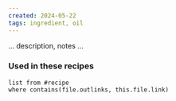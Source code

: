 ```yaml
---
created: 2024-05-22
tags: ingredient, oil
---
```



… description, notes …

### Used in these recipes

```dataview
list from #recipe
where contains(file.outlinks, this.file.link)
```